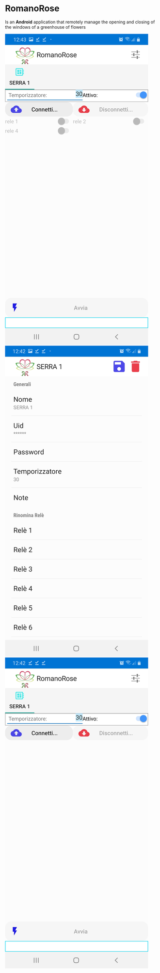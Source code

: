 # RomanoRose
Is an **Android** application that remotely manage the opening and closing of the windows of a greenhouse of flowers

![](./screenshot/Screenshot_20200402-124332_RomanoRose.jpg)
![](./screenshot/Screenshot_20200402-124230_RomanoRose.jpg)
![](./screenshot/Screenshot_20200402-124215_RomanoRose.jpg)

